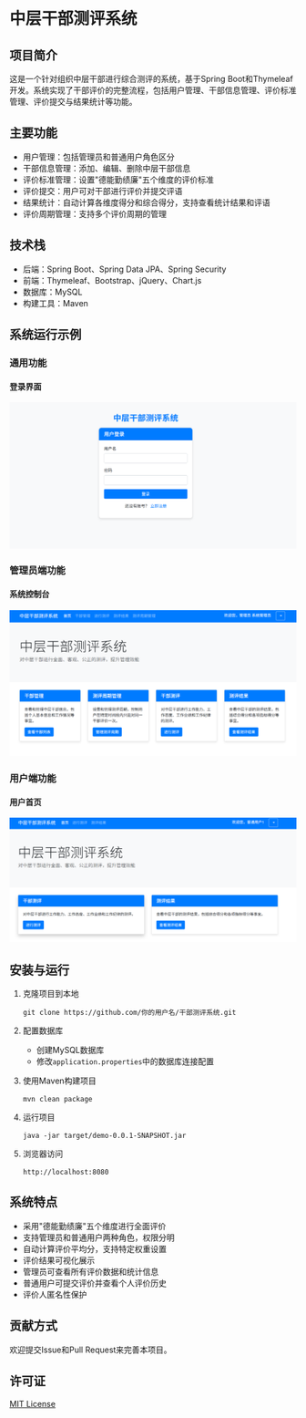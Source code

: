 # 中层干部测评系统

## 项目简介
这是一个针对组织中层干部进行综合测评的系统，基于Spring Boot和Thymeleaf开发。系统实现了干部评价的完整流程，包括用户管理、干部信息管理、评价标准管理、评价提交与结果统计等功能。

## 主要功能
- 用户管理：包括管理员和普通用户角色区分
- 干部信息管理：添加、编辑、删除中层干部信息
- 评价标准管理：设置"德能勤绩廉"五个维度的评价标准
- 评价提交：用户可对干部进行评价并提交评语
- 结果统计：自动计算各维度得分和综合得分，支持查看统计结果和评语
- 评价周期管理：支持多个评价周期的管理

## 技术栈
- 后端：Spring Boot、Spring Data JPA、Spring Security
- 前端：Thymeleaf、Bootstrap、jQuery、Chart.js
- 数据库：MySQL
- 构建工具：Maven

## 系统运行示例

### 通用功能
#### 登录界面
![登录界面](docs/images/login.png)

### 管理员端功能
#### 系统控制台
![管理员控制台](docs/images/admin_dashboard.png)


### 用户端功能
#### 用户首页
![用户首页](docs/images/user_dashboard.png)



## 安装与运行
1. 克隆项目到本地
   ```
   git clone https://github.com/你的用户名/干部测评系统.git
   ```

2. 配置数据库
   - 创建MySQL数据库
   - 修改`application.properties`中的数据库连接配置

3. 使用Maven构建项目
   ```
   mvn clean package
   ```

4. 运行项目
   ```
   java -jar target/demo-0.0.1-SNAPSHOT.jar
   ```

5. 浏览器访问
   ```
   http://localhost:8080
   ```

## 系统特点
- 采用"德能勤绩廉"五个维度进行全面评价
- 支持管理员和普通用户两种角色，权限分明
- 自动计算评价平均分，支持特定权重设置
- 评价结果可视化展示
- 管理员可查看所有评价数据和统计信息
- 普通用户可提交评价并查看个人评价历史
- 评价人匿名性保护

## 贡献方式
欢迎提交Issue和Pull Request来完善本项目。

## 许可证
[MIT License](LICENSE) 